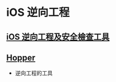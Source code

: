 # iOS 逆向工程

## [iOS 逆向工程及安全檢查工具](https://ios.devdon.com/archives/809)

## [Hopper](https://www.hopperapp.com/)

* 逆向工程的工具
